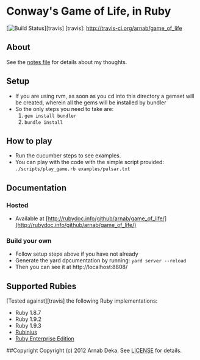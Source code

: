 # Conway's Game of Life, in Ruby
[![Build Status](https://secure.travis-ci.org/arnab/game_of_life.png?branch=master)][travis]
[travis]: http://travis-ci.org/arnab/game_of_life

## About
See the [notes file](https://github.com/arnab/game_of_life/blob/master/notes.md) for details about my thoughts.

## Setup
* If you are using rvm, as soon as you cd into this directory a gemset will be created, wherein all the gems will be installed by bundler
* So the only steps you need to take are:
	1. `gem install bundler`
	2. `bundle install`

## How to play
* Run the cucumber steps to see examples.
* You can play with the code with the simple script provided:
`
./scripts/play_game.rb examples/pulsar.txt
`

## Documentation
### Hosted
* Available at [http://rubydoc.info/github/arnab/game_of_life/](http://rubydoc.info/github/arnab/game_of_life/)

### Build your own
* Follow setup steps above if you have not already
* Generate the yard dpcumentation by running: `yard server --reload`
* Then you can see it at http://localhost:8808/

## Supported Rubies
[Tested against][travis] the following Ruby implementations:

* Ruby 1.8.7
* Ruby 1.9.2
* Ruby 1.9.3
* [Rubinius][]
* [Ruby Enterprise Edition][ree]

[rubinius]: http://rubini.us/
[ree]: http://www.rubyenterpriseedition.com/

##Copyright
Copyright (c) 2012 Arnab Deka.
See [LICENSE][] for details.

[license]: https://github.com/arnab/game_of_life/blob/master/LICENSE.md

